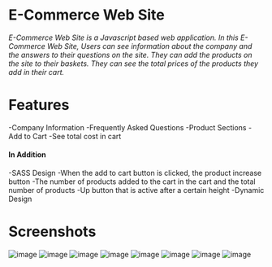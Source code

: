 # E-Commerce Web Site
*E-Commerce Web Site is a Javascript based web application. In this E-Commerce Web Site, Users can see information about the company and the answers to their questions on the site. They can add the products on the site to their baskets. They can see the total prices of the products they add in their cart.*

# Features
-Company Information
-Frequently Asked Questions
-Product Sections
-Add to Cart
-See total cost in cart

#### In Addition
-SASS Design
-When the add to cart button is clicked, the product increase button
-The number of products added to the cart in the cart and the total number of products
-Up button that is active after a certain height
-Dynamic Design



# Screenshots

![image](https://user-images.githubusercontent.com/104565169/211758964-7dccb6e7-fa8d-4949-b608-fd963f653ee9.png)
![image](https://user-images.githubusercontent.com/104565169/211759058-58248ed0-5d6d-4d9f-aeb2-a2b8cd0deaa1.png)
![image](https://user-images.githubusercontent.com/104565169/211759246-40c685fd-d208-4ad0-ac65-31dd837a66d8.png)
![image](https://user-images.githubusercontent.com/104565169/211759337-3d5b2e5b-ef23-45fc-9ff9-c5dbd07e506f.png)
![image](https://user-images.githubusercontent.com/104565169/211759422-4c196aab-9714-4088-b645-68f224039f7a.png)
![image](https://user-images.githubusercontent.com/104565169/211759504-b82555e7-aecd-471c-bd05-84d5d6e2e009.png)
![image](https://user-images.githubusercontent.com/104565169/211759618-89ff01c3-461b-4df0-be38-750139be1faf.png)
![image](https://user-images.githubusercontent.com/104565169/211759727-3a92b094-d94e-4ecf-a100-6979beff26a2.png)
